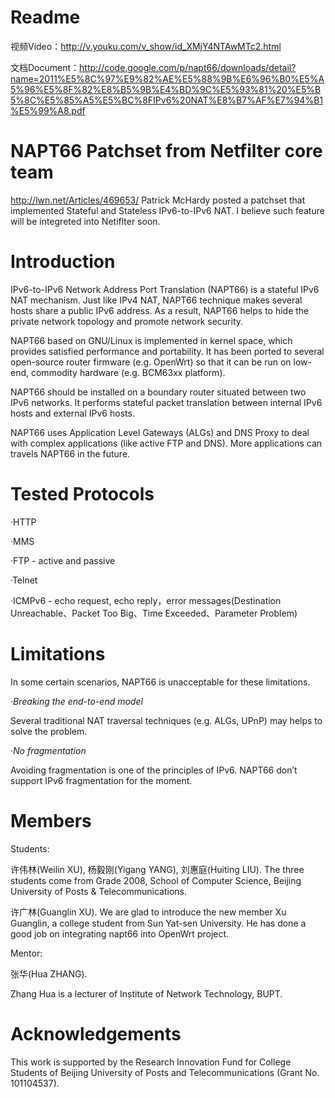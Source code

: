 # Readme #

视频Video：http://v.youku.com/v_show/id_XMjY4NTAwMTc2.html

文档Document：http://code.google.com/p/napt66/downloads/detail?name=2011%E5%8C%97%E9%82%AE%E5%88%9B%E6%96%B0%E5%A5%96%E5%8F%82%E8%B5%9B%E4%BD%9C%E5%93%81%20%E5%B5%8C%E5%85%A5%E5%BC%8FIPv6%20NAT%E8%B7%AF%E7%94%B1%E5%99%A8.pdf

# NAPT66 Patchset from Netfilter core team #
http://lwn.net/Articles/469653/
Patrick McHardy posted a patchset that implemented Stateful and Stateless IPv6-to-IPv6 NAT. I believe such feature will be integreted into Netiflter soon.

# Introduction #
IPv6-to-IPv6 Network Address Port Translation (NAPT66) is a stateful IPv6 NAT mechanism. Just like IPv4 NAT, NAPT66 technique makes several hosts share a public IPv6 address. As a result, NAPT66 helps to hide the private network topology and promote network security.

NAPT66 based on GNU/Linux is implemented in kernel space, which provides satisfied performance and portability. It has been ported to several open-source router firmware (e.g. OpenWrt) so that it can be run on low-end, commodity hardware (e.g. BCM63xx platform).

NAPT66 should be installed on a boundary router situated between two IPv6 networks. It performs stateful packet translation between internal IPv6 hosts and external IPv6 hosts.

NAPT66 uses Application Level Gateways (ALGs) and DNS Proxy to deal with complex applications (like active FTP and DNS). More applications can travels NAPT66 in the future.


# Tested Protocols #

·HTTP

·MMS

·FTP - active and passive

·Telnet

·ICMPv6 - echo request, echo reply，error messages(Destination Unreachable、Packet Too Big、Time Exceeded、Parameter Problem)


# Limitations #

In some certain scenarios, NAPT66 is unacceptable for these limitations.

_·Breaking the end-to-end model_

Several traditional NAT traversal techniques (e.g. ALGs, UPnP) may helps to solve the problem.

_·No fragmentation_

Avoiding fragmentation is one of the principles of IPv6. NAPT66 don’t support IPv6 fragmentation for the moment.

# Members #
Students:

许伟林(Weilin XU), 杨毅刚(Yigang YANG), 刘惠庭(Huiting LIU).
The three students come from Grade 2008, School of Computer Science, Beijing University of Posts & Telecommunications.

许广林(Guanglin XU).
We are glad to introduce the new member Xu Guanglin, a college student from Sun Yat-sen University. He has done a good job on integrating napt66 into OpenWrt project.

Mentor:

张华(Hua ZHANG).

Zhang Hua is a lecturer of Institute of Network Technology, BUPT.
# Acknowledgements #

This work is supported by the Research Innovation Fund for College Students of Beijing University of Posts and Telecommunications (Grant No. 101104537).